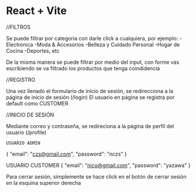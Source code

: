 # React + Vite
//FILTROS

Se puede filtrar por categoria con darle click a cualquiera, por ejemplo:
-Electronica
-Moda & Accesorios
-Belleza y Cuidado Personal
-Hogar de Cocina
-Deportes, etc

De la misma manera se puede filtrar por medio del input, con forme vas escribiendo se va filtrado los productos que tenga coindidencia

//REGISTRO

Una vez llenado el formulario de inicio de sesión, se redirecciona a la página de inicio de sesión (/login)
El usuario en página se registra por default como CUSTOMER

//INICIO DE SESIÓN

Mediante correo y contraseña, se redireciona a la página de perfil del usuario (/profile)

    USUARIO ADMIN
  {
    "email": "czs@gmail.com",
    "password": "nczs"
}

  USUARIO CUSTOMER 
      {
    "email": "nico@gmail.com",
    "password": "yazawa"
    }

Para cerrar sesión, simplemente se hace click en el botón de cerrar sesión en la esquina superior derecha


